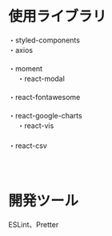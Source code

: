 # 使用ライブラリ
・styled-components<br/>
・axios<br/>     
・moment<br/>   　
・react-modal<br/>     
・react-fontawesome<br/>   
・react-google-charts<br/>   　
・react-vis<br/> 　　     　  
・react-csv<br/>　    　    
    　 
# 開発ツール　 
ESLint、Pretter 　 
 
 
　
 
